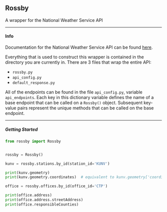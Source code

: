 ## **Rossby**
A wrapper for the National Weather Service API

---

#### Info

Documentation for the National Weather Service API can be found
[here](https://www.weather.gov/documentation/services-web-api#/).

Everything that is used to construct this wrapper is contained in
the directory you are currently in. There are 3 files that wrap the
entire API:

- `rossby.py`
- `api_config.py`
- `default_response.py`

All of the endpoints can be found in the file `api_config.py`,
variable `api_endpoints`. Each key in this dictionary variable
defines the name of a base endpoint that can be called on a
`Rossby()` object. Subsequent key-value pairs represent the unique
methods that can be called on the base endpoint.

----------------------------------

##### Getting Started

```python
from rossby import Rossby


rossby = Rossby()

kunv = rossby.stations.by_id(station_id='KUNV')

print(kunv.geometry)
print(kunv.geometry.coordinates)  # equivalent to kunv.geometry['coordinates']

office = rossby.offices.by_id(office_id='CTP')

print(office.address)
print(office.address.streetAddress)
print(office.responsibleCounties)
```
